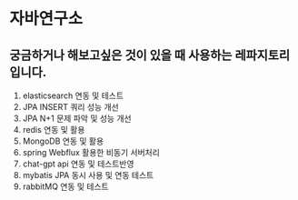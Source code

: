 # 자바연구소

## 궁금하거나 해보고싶은 것이 있을 때 사용하는 레파지토리 입니다.

1. elasticsearch 연동 및 테스트
2. JPA INSERT 쿼리 성능 개선
3. JPA N+1 문제 파악 및 성능 개선
4. redis 연동 및 활용
5. MongoDB 연동 및 활용
6. spring Webflux 활용한 비동기 서버처리
7. chat-gpt api 연동 및 테스트반영
8. mybatis JPA 동시 사용 및 연동 테스트
9. rabbitMQ 연동 및 테스트
